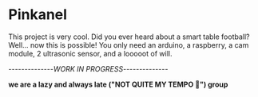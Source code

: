 # Pinkanel
This project is very cool. 
Did you ever heard about a smart table football? Well... now this is possible!
You only need an arduino, a raspberry, a cam module, 2 ultrasonic sensor, and a looooot of will.

 \--------------*WORK IN PROGRESS*--------------

**we are a lazy and always late ("NOT QUITE MY TEMPO 💪") group**
